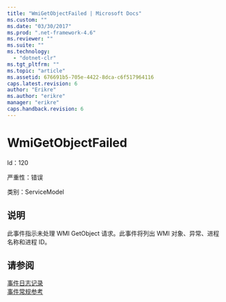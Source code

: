 ```yaml
---
title: "WmiGetObjectFailed | Microsoft Docs"
ms.custom: ""
ms.date: "03/30/2017"
ms.prod: ".net-framework-4.6"
ms.reviewer: ""
ms.suite: ""
ms.technology: 
  - "dotnet-clr"
ms.tgt_pltfrm: ""
ms.topic: "article"
ms.assetid: 676691b5-705e-4422-8dca-c6f517964116
caps.latest.revision: 6
author: "Erikre"
ms.author: "erikre"
manager: "erikre"
caps.handback.revision: 6
---
```

# WmiGetObjectFailed
Id：120  
  
 严重性：错误  
  
 类别：ServiceModel  
  
## 说明  
 此事件指示未处理 WMI GetObject 请求。此事件将列出 WMI 对象、异常、进程名称和进程 ID。  
  
## 请参阅  
 [事件日志记录](../../../../../docs/framework/wcf/diagnostics/event-logging/index.md)   
 [事件常规参考](../../../../../docs/framework/wcf/diagnostics/event-logging/events-general-reference.md)